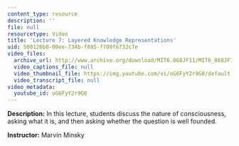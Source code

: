 ```yaml
---
content_type: resource
description: ''
file: null
resourcetype: Video
title: 'Lecture 7: Layered Knowledge Representations'
uid: 500126b8-00ee-734b-f885-f709f6732c7e
video_files:
  archive_url: http://www.archive.org/download/MIT6.868JF11/MIT6_868JF11_lec07_300k.mp4
  video_captions_file: null
  video_thumbnail_file: https://img.youtube.com/vi/oG6FyY2r9G0/default.jpg
  video_transcript_file: null
video_metadata:
  youtube_id: oG6FyY2r9G0
---
```


**Description:** In this lecture, students discuss the nature of consciousness, asking what it is, and then asking whether the question is well founded.

**Instructor:** Marvin Minsky